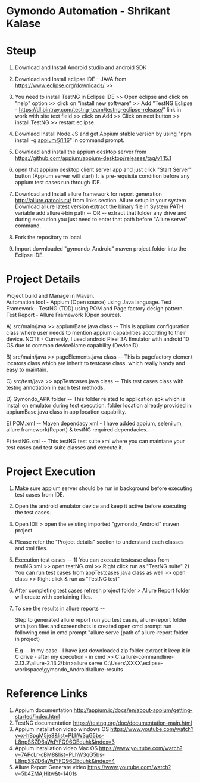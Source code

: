 # Gymondo Automation -   Shrikant Kalase 

# Steup
1) Download and Install Android studio and android SDK 

2) Download and Install eclipse IDE - JAVA from https://www.eclipse.org/downloads/ >> 

3) You need to install TestNG in Eclipse IDE >> Open eclipse and click on "help" option >> click on "install new software" >> Add  "TestNG Eclipse - https://dl.bintray.com/testng-team/testng-eclipse-release/" link in work with site text field >> click on Add >> Click on next button >> install TestNG >> restart eclipse. 

4) Downlaod Install Node.JS and get Appium stable version by using "npm install -g appium@1.16" in command prompt. 

5) Download and install the appium desktop server from https://github.com/appium/appium-desktop/releases/tag/v1.15.1 

6) open that appium desktop client server app and just click "Start Server" button (Appium server will start) It is pre-requisite 
condition before any appium test cases run through IDE. 

7) Download and Install allure framework for report generation http://allure.qatools.ru/ from links section.
    Allure setup in your system
    Download allure latest version
    extract the binary file 
    in System PATH variable add allure->bin path -- OR -- 
    extract that folder any drive and during execution you just need to enter that 
    path before "Allure serve" command.

8) Fork the repository to local.

9) Import downloaded "gymondo_Android" maven project folder into the Eclipse IDE. 

# Project Details 

Project build and Manage in Maven.  
Automation tool - Appium (Open source) using Java language.
Test Framework - TestNG (TDD) using POM and Page factory design pattern.
Test Report - Allure Framework (Open source).

A) src/main/java >> 
appiumBase.java class -- This is appium configuration class where user needs to mention appium capabilities according to their device. 
NOTE - Currently, I used android Pixel 3A Emulator with android 10 OS due to common deviceName capability (DeviceID).    

B) src/main/java >>
pageElements.java class -- This is pagefactory element locators class which are inherit to testcase class. which really handy and easy to maintain.

C) src/test/java >>
appTestcases.java class -- This test cases class with testng annotiation in each test methods. 

D) Gymondo_APK folder -- This folder related to application apk which is install on emulator during test execution. folder location already provided in appiumBase.java class in app location capability. 

E) POM.xml -- Maven dependacy xml - I have added appium, seleniium, allure framework(Report) & testNG required dependacies. 

F) testNG.xml -- This testNG test suite xml where you can maintane your test cases and test suite classes and execute it. 


 # Project Execution
 
 1) Make sure appium server should be run in background before executing test cases from IDE. 
 
 2) Open the android emulator device and keep it active before executing the test cases.  
 
 3) Open IDE > open the existing imported "gymondo_Android" maven project. 
 
 4) Please refer the "Project details" section to understand each classes and xml files. 
 
 5) Execution test cases -- 1) You can execute testcase class from testNG.xml >> open testNG.xml >> Right click run as "TestNG suite" 
                           2) You can run test cases from appTestcases.java class as well >> open class >> Right click & run as "TestNG test" 
 
 6) After completing test cases refresh project folder > Allure Report folder will create with containing files.
 
 7) To see the results in allure reports -- 
 
    Step to generated allure report
    run you test cases, allure-report folder with json files and screenshots is created
    open cmd prompt
    run following cmd in 
    cmd prompt "allure serve (path of allure-report folder in project)  

    E.g -- In my case - I have just downloaded zip folder extract it keep it in C drive - after my execution - in cmd >> 
       C:\allure-commandline-2.13.2\allure-2.13.2\bin>allure serve C:\Users\XXXX\eclipse-workspace\gymondo_Android\allure-results


# Reference Links 

1) Appium documentation http://appium.io/docs/en/about-appium/getting-started/index.html 
2) TestNG documentation https://testng.org/doc/documentation-main.html
3) Appium installation video windows OS https://www.youtube.com/watch?v=x-hBpgM5je8&list=PLhW3qG5bs-L8npSSZD6aWdYFQ96OEduhk&index=3 
4) Appium installation video Mac OS https://www.youtube.com/watch?v=7APcLr-cBM8&list=PLhW3qG5bs-L8npSSZD6aWdYFQ96OEduhk&index=4
5) Allure Report Generate video https://www.youtube.com/watch?v=5b4ZMAjHitw&t=1401s

